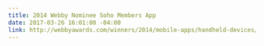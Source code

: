 ```yaml
---
title: 2014 Webby Nominee Soho Members App
date: 2017-03-26 16:01:00 -04:00
link: http://webbyawards.com/winners/2014/mobile-apps/handheld-devices/lifestyle-handheld-devices/soho-house-members-app/
---
```


